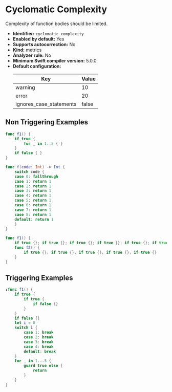 # Cyclomatic Complexity

Complexity of function bodies should be limited.

* **Identifier:** `cyclomatic_complexity`
* **Enabled by default:** Yes
* **Supports autocorrection:** No
* **Kind:** metrics
* **Analyzer rule:** No
* **Minimum Swift compiler version:** 5.0.0
* **Default configuration:**
  <table>
  <thead>
  <tr><th>Key</th><th>Value</th></tr>
  </thead>
  <tbody>
  <tr>
  <td>
  warning
  </td>
  <td>
  10
  </td>
  </tr>
  <tr>
  <td>
  error
  </td>
  <td>
  20
  </td>
  </tr>
  <tr>
  <td>
  ignores_case_statements
  </td>
  <td>
  false
  </td>
  </tr>
  </tbody>
  </table>

## Non Triggering Examples

```swift
func f1() {
    if true {
        for _ in 1..5 { }
    }
    if false { }
}
```

```swift
func f(code: Int) -> Int {
    switch code {
    case 0: fallthrough
    case 1: return 1
    case 2: return 1
    case 3: return 1
    case 4: return 1
    case 5: return 1
    case 6: return 1
    case 7: return 1
    case 8: return 1
    default: return 1
    }
}
```

```swift
func f1() {
    if true {}; if true {}; if true {}; if true {}; if true {}; if true {}
    func f2() {
        if true {}; if true {}; if true {}; if true {}; if true {}
    }
}
```

## Triggering Examples

```swift
↓func f1() {
    if true {
        if true {
            if false {}
        }
    }
    if false {}
    let i = 0
    switch i {
        case 1: break
        case 2: break
        case 3: break
        case 4: break
        default: break
    }
    for _ in 1...5 {
        guard true else {
            return
        }
    }
}
```